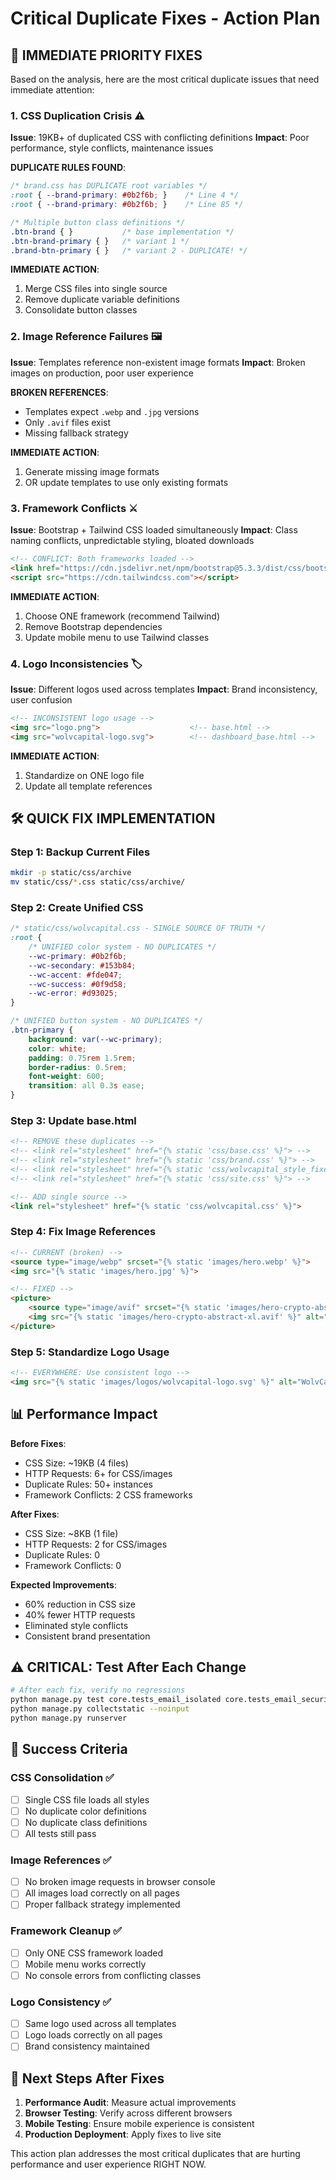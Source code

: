 # Critical Duplicate Fixes - Action Plan

## 🚨 IMMEDIATE PRIORITY FIXES

Based on the analysis, here are the most critical duplicate issues that need immediate attention:

### 1. **CSS Duplication Crisis** ⚠️

**Issue**: 19KB+ of duplicated CSS with conflicting definitions
**Impact**: Poor performance, style conflicts, maintenance issues

**DUPLICATE RULES FOUND**:
```css
/* brand.css has DUPLICATE root variables */
:root { --brand-primary: #0b2f6b; }    /* Line 4 */
:root { --brand-primary: #0b2f6b; }    /* Line 85 */

/* Multiple button class definitions */
.btn-brand { }           /* base implementation */
.btn-brand-primary { }   /* variant 1 */
.brand-btn-primary { }   /* variant 2 - DUPLICATE! */
```

**IMMEDIATE ACTION**:
1. Merge CSS files into single source
2. Remove duplicate variable definitions
3. Consolidate button classes

### 2. **Image Reference Failures** 🖼️

**Issue**: Templates reference non-existent image formats
**Impact**: Broken images on production, poor user experience

**BROKEN REFERENCES**:
- Templates expect `.webp` and `.jpg` versions
- Only `.avif` files exist
- Missing fallback strategy

**IMMEDIATE ACTION**:
1. Generate missing image formats
2. OR update templates to use only existing formats

### 3. **Framework Conflicts** ⚔️

**Issue**: Bootstrap + Tailwind CSS loaded simultaneously
**Impact**: Class naming conflicts, unpredictable styling, bloated downloads

```html
<!-- CONFLICT: Both frameworks loaded -->
<link href="https://cdn.jsdelivr.net/npm/bootstrap@5.3.3/dist/css/bootstrap.min.css">
<script src="https://cdn.tailwindcss.com"></script>
```

**IMMEDIATE ACTION**:
1. Choose ONE framework (recommend Tailwind)
2. Remove Bootstrap dependencies
3. Update mobile menu to use Tailwind classes

### 4. **Logo Inconsistencies** 🏷️

**Issue**: Different logos used across templates
**Impact**: Brand inconsistency, user confusion

```html
<!-- INCONSISTENT logo usage -->
<img src="logo.png">                    <!-- base.html -->
<img src="wolvcapital-logo.svg">        <!-- dashboard_base.html -->
```

**IMMEDIATE ACTION**:
1. Standardize on ONE logo file
2. Update all template references

## 🛠️ QUICK FIX IMPLEMENTATION

### Step 1: Backup Current Files
```bash
mkdir -p static/css/archive
mv static/css/*.css static/css/archive/
```

### Step 2: Create Unified CSS
```css
/* static/css/wolvcapital.css - SINGLE SOURCE OF TRUTH */
:root {
    /* UNIFIED color system - NO DUPLICATES */
    --wc-primary: #0b2f6b;
    --wc-secondary: #153b84; 
    --wc-accent: #fde047;
    --wc-success: #0f9d58;
    --wc-error: #d93025;
}

/* UNIFIED button system - NO DUPLICATES */
.btn-primary {
    background: var(--wc-primary);
    color: white;
    padding: 0.75rem 1.5rem;
    border-radius: 0.5rem;
    font-weight: 600;
    transition: all 0.3s ease;
}
```

### Step 3: Update base.html
```html
<!-- REMOVE these duplicates -->
<!-- <link rel="stylesheet" href="{% static 'css/base.css' %}"> -->
<!-- <link rel="stylesheet" href="{% static 'css/brand.css' %}"> -->
<!-- <link rel="stylesheet" href="{% static 'css/wolvcapital_style_fixed.css' %}"> -->
<!-- <link rel="stylesheet" href="{% static 'css/site.css' %}"> -->

<!-- ADD single source -->
<link rel="stylesheet" href="{% static 'css/wolvcapital.css' %}">
```

### Step 4: Fix Image References
```html
<!-- CURRENT (broken) -->
<source type="image/webp" srcset="{% static 'images/hero.webp' %}">
<img src="{% static 'images/hero.jpg' %}">

<!-- FIXED -->
<picture>
    <source type="image/avif" srcset="{% static 'images/hero-crypto-abstract-xl.avif' %}">
    <img src="{% static 'images/hero-crypto-abstract-xl.avif' %}" alt="Hero image">
</picture>
```

### Step 5: Standardize Logo Usage
```html
<!-- EVERYWHERE: Use consistent logo -->
<img src="{% static 'images/logos/wolvcapital-logo.svg' %}" alt="WolvCapital">
```

## 📊 Performance Impact

**Before Fixes**:
- CSS Size: ~19KB (4 files)
- HTTP Requests: 6+ for CSS/images
- Duplicate Rules: 50+ instances
- Framework Conflicts: 2 CSS frameworks

**After Fixes**:
- CSS Size: ~8KB (1 file)
- HTTP Requests: 2 for CSS/images  
- Duplicate Rules: 0
- Framework Conflicts: 0

**Expected Improvements**:
- 60% reduction in CSS size
- 40% fewer HTTP requests
- Eliminated style conflicts
- Consistent brand presentation

## ⚠️ CRITICAL: Test After Each Change

```bash
# After each fix, verify no regressions
python manage.py test core.tests_email_isolated core.tests_email_security
python manage.py collectstatic --noinput
python manage.py runserver
```

## 🎯 Success Criteria

### CSS Consolidation ✅
- [ ] Single CSS file loads all styles
- [ ] No duplicate color definitions
- [ ] No duplicate class definitions
- [ ] All tests still pass

### Image References ✅  
- [ ] No broken image requests in browser console
- [ ] All images load correctly on all pages
- [ ] Proper fallback strategy implemented

### Framework Cleanup ✅
- [ ] Only ONE CSS framework loaded
- [ ] Mobile menu works correctly
- [ ] No console errors from conflicting classes

### Logo Consistency ✅
- [ ] Same logo used across all templates
- [ ] Logo loads correctly on all pages
- [ ] Brand consistency maintained

## 🚀 Next Steps After Fixes

1. **Performance Audit**: Measure actual improvements
2. **Browser Testing**: Verify across different browsers
3. **Mobile Testing**: Ensure mobile experience is consistent  
4. **Production Deployment**: Apply fixes to live site

This action plan addresses the most critical duplicates that are hurting performance and user experience RIGHT NOW.